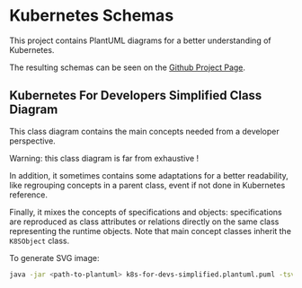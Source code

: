 # Kubernetes Schemas

This project contains PlantUML diagrams for a better understanding of Kubernetes.

The resulting schemas can be seen on the [Github Project Page](https://soframel.github.io/k8s-schemas/).

## Kubernetes For Developers Simplified Class Diagram

This class diagram contains the main concepts needed from a developer perspective.

Warning: this class diagram is far from exhaustive !

In addition, it sometimes contains some adaptations for a better readability, like regrouping concepts in a parent class, event if not done in Kubernetes reference.

Finally, it mixes the concepts of specifications and objects: specifications are reproduced as class attributes or relations directly on the same class representing the runtime objects. Note that main concept classes inherit the `K8SObject` class.

To generate SVG image: 
```bash
java -jar <path-to-plantuml> k8s-for-devs-simplified.plantuml.puml -tsvg
```